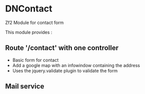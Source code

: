 # DNContact
Zf2 Module for contact form

This module provides :

## Route '/contact' with one controller
- Basic form for contact
- Add a google map with an infowindow containing the address
- Uses the jquery.validate plugin to validate the form

## Mail service

